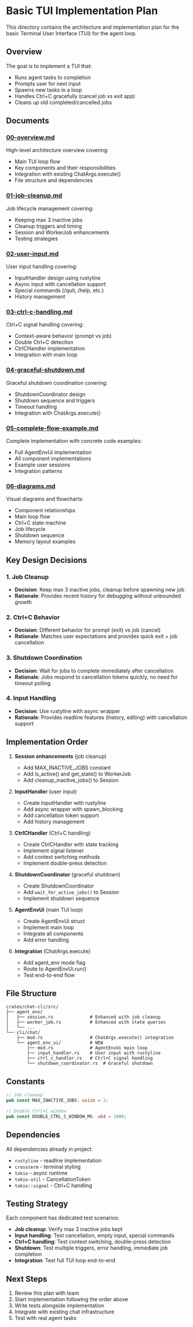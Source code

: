 # Basic TUI Implementation Plan

This directory contains the architecture and implementation plan for the basic Terminal User Interface (TUI) for the agent loop.

## Overview

The goal is to implement a TUI that:
- Runs agent tasks to completion
- Prompts user for next input
- Spawns new tasks in a loop
- Handles Ctrl+C gracefully (cancel job vs exit app)
- Cleans up old completed/cancelled jobs

## Documents

### [00-overview.md](00-overview.md)
High-level architecture overview covering:
- Main TUI loop flow
- Key components and their responsibilities
- Integration with existing ChatArgs.execute()
- File structure and dependencies

### [01-job-cleanup.md](01-job-cleanup.md)
Job lifecycle management covering:
- Keeping max 3 inactive jobs
- Cleanup triggers and timing
- Session and WorkerJob enhancements
- Testing strategies

### [02-user-input.md](02-user-input.md)
User input handling covering:
- InputHandler design using rustyline
- Async input with cancellation support
- Special commands (/quit, /help, etc.)
- History management

### [03-ctrl-c-handling.md](03-ctrl-c-handling.md)
Ctrl+C signal handling covering:
- Context-aware behavior (prompt vs job)
- Double Ctrl+C detection
- CtrlCHandler implementation
- Integration with main loop

### [04-graceful-shutdown.md](04-graceful-shutdown.md)
Graceful shutdown coordination covering:
- ShutdownCoordinator design
- Shutdown sequence and triggers
- Timeout handling
- Integration with ChatArgs.execute()

### [05-complete-flow-example.md](05-complete-flow-example.md)
Complete implementation with concrete code examples:
- Full AgentEnvUi implementation
- All component implementations
- Example user sessions
- Integration patterns

### [06-diagrams.md](06-diagrams.md)
Visual diagrams and flowcharts:
- Component relationships
- Main loop flow
- Ctrl+C state machine
- Job lifecycle
- Shutdown sequence
- Memory layout examples

## Key Design Decisions

### 1. Job Cleanup
- **Decision**: Keep max 3 inactive jobs, cleanup before spawning new job
- **Rationale**: Provides recent history for debugging without unbounded growth

### 2. Ctrl+C Behavior
- **Decision**: Different behavior for prompt (exit) vs job (cancel)
- **Rationale**: Matches user expectations and provides quick exit + job cancellation

### 3. Shutdown Coordination
- **Decision**: Wait for jobs to complete immediately after cancellation
- **Rationale**: Jobs respond to cancellation tokens quickly, no need for timeout polling

### 4. Input Handling
- **Decision**: Use rustyline with async wrapper
- **Rationale**: Provides readline features (history, editing) with cancellation support

## Implementation Order

1. **Session enhancements** (job cleanup)
   - Add MAX_INACTIVE_JOBS constant
   - Add is_active() and get_state() to WorkerJob
   - Add cleanup_inactive_jobs() to Session

2. **InputHandler** (user input)
   - Create InputHandler with rustyline
   - Add async wrapper with spawn_blocking
   - Add cancellation token support
   - Add history management

3. **CtrlCHandler** (Ctrl+C handling)
   - Create CtrlCHandler with state tracking
   - Implement signal listener
   - Add context switching methods
   - Implement double-press detection

4. **ShutdownCoordinator** (graceful shutdown)
   - Create ShutdownCoordinator
   - Add `wait_for_active_jobs()` to Session
   - Implement shutdown sequence

5. **AgentEnvUi** (main TUI loop)
   - Create AgentEnvUi struct
   - Implement main loop
   - Integrate all components
   - Add error handling

6. **Integration** (ChatArgs.execute)
   - Add agent_env mode flag
   - Route to AgentEnvUi.run()
   - Test end-to-end flow

## File Structure

```
crates/chat-cli/src/
├── agent_env/
│   ├── session.rs              # Enhanced with job cleanup
│   ├── worker_job.rs           # Enhanced with state queries
│   └── ...
└── cli/chat/
    ├── mod.rs                  # ChatArgs.execute() integration
    └── agent_env_ui/           # NEW
        ├── mod.rs              # AgentEnvUi main loop
        ├── input_handler.rs    # User input with rustyline
        ├── ctrl_c_handler.rs   # Ctrl+C signal handling
        └── shutdown_coordinator.rs  # Graceful shutdown
```

## Constants

```rust
// Job cleanup
pub const MAX_INACTIVE_JOBS: usize = 3;

// Double Ctrl+C window
pub const DOUBLE_CTRL_C_WINDOW_MS: u64 = 1000;
```

## Dependencies

All dependencies already in project:
- `rustyline` - readline implementation
- `crossterm` - terminal styling
- `tokio` - async runtime
- `tokio-util` - CancellationToken
- `tokio::signal` - Ctrl+C handling

## Testing Strategy

Each component has dedicated test scenarios:
- **Job cleanup**: Verify max 3 inactive jobs kept
- **Input handling**: Test cancellation, empty input, special commands
- **Ctrl+C handling**: Test context switching, double-press detection
- **Shutdown**: Test multiple triggers, error handling, immediate job completion
- **Integration**: Test full TUI loop end-to-end

## Next Steps

1. Review this plan with team
2. Start implementation following the order above
3. Write tests alongside implementation
4. Integrate with existing chat infrastructure
5. Test with real agent tasks
